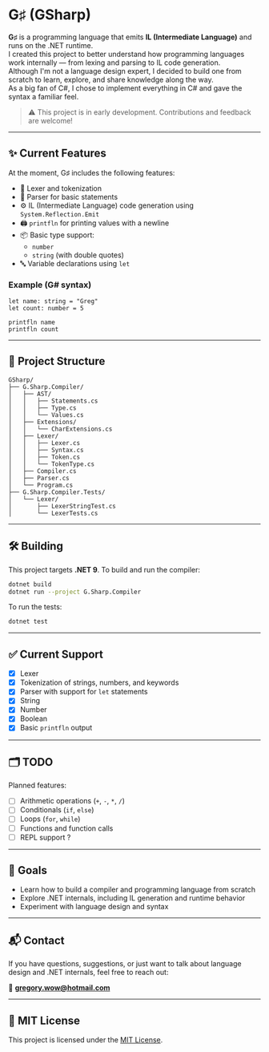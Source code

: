# G♯ (GSharp)

**G♯** is a programming language that emits **IL (Intermediate Language)** and runs on the .NET runtime.  
I created this project to better understand how programming languages work internally — from lexing and parsing to IL code generation.  
Although I'm not a language design expert, I decided to build one from scratch to learn, explore, and share knowledge along the way.  
As a big fan of C#, I chose to implement everything in C# and gave the syntax a familiar feel.

> ⚠️ This project is in early development. Contributions and feedback are welcome!


---

## ✨ Current Features

At the moment, G♯ includes the following features:

- 🧠 Lexer and tokenization
- 🧱 Parser for basic statements
- ⚙️ IL (Intermediate Language) code generation using `System.Reflection.Emit`
- 🖨️ `printfln` for printing values with a newline
- 📦 Basic type support:
  - `number`
  - `string` (with double quotes)
- 🔤 Variable declarations using `let`

### Example (G# syntax)

```gsharp
let name: string = "Greg"
let count: number = 5

printfln name
printfln count

```

---

## 📁 Project Structure

```
GSharp/
├── G.Sharp.Compiler/
│   ├── AST/
│   │   ├── Statements.cs
│   │   ├── Type.cs
│   │   └── Values.cs
│   ├── Extensions/
│   │   └── CharExtensions.cs
│   ├── Lexer/
│   │   ├── Lexer.cs
│   │   ├── Syntax.cs
│   │   ├── Token.cs
│   │   └── TokenType.cs
│   ├── Compiler.cs
│   ├── Parser.cs
│   └── Program.cs
├── G.Sharp.Compiler.Tests/
│   └── Lexer/
│       ├── LexerStringTest.cs
│       └── LexerTests.cs
```

---

## 🛠️ Building

This project targets **.NET 9**. To build and run the compiler:

```bash
dotnet build
dotnet run --project G.Sharp.Compiler
```

To run the tests:

```bash
dotnet test
```

---

## ✅ Current Support

- [x] Lexer
- [x] Tokenization of strings, numbers, and keywords
- [x] Parser with support for `let` statements
- [x] String
- [x] Number
- [x] Boolean
- [x] Basic `printfln` output

---

## 🗂️ TODO

Planned features:

- [ ] Arithmetic operations (`+`, `-`, `*`, `/`)
- [ ] Conditionals (`if`, `else`)
- [ ] Loops (`for`, `while`)
- [ ] Functions and function calls
- [ ] REPL support ?

---

## 🧠 Goals

- Learn how to build a compiler and programming language from scratch
- Explore .NET internals, including IL generation and runtime behavior
- Experiment with language design and syntax

---

## 📬 Contact

If you have questions, suggestions, or just want to talk about language design and .NET internals, feel free to reach out:

📧 **gregory.wow@hotmail.com**

---

## 📄 MIT License

This project is licensed under the [MIT License](LICENSE).

